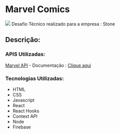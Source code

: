 # Marvel Comics

<img src="https://www.pngix.com/pngfile/middle/29-294893_stone-logo-stone-pagamentos-hd-png-download.png" />
Desafio Técnico realizado para a empresa : Stone

## Descrição:



### APIS Utilizadas: 

[Marvel API](https://developer.marvel.com "Marvel API") - Documentação : [Clique aqui](https://developer.marvel.com/docs "Clique aqui")

### Tecnologias Utilizadas: 

- HTML
- CSS
- Javascript
- React
- React Hooks
- Context API
- Node
- Firebase